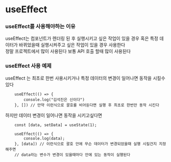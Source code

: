 <h1>useEffect</h1>

<h3>useEffect를 사용해야하는 이유</h3>
useEffect는 컴포넌트가 렌더링 된 후 실행시키고 싶은 작업이 있을 경우 혹은 특정 데이터가 바뀌었을때 실행시켜주고 싶은 작업이 있을 경우 사용한다<br>
정말 프로젝트에서 많이 사용된다 보통 API 호출 할때 많이 사용된다 

<h3>useEffect 사용 예제</h3>

useEffect 는 최초로 한번 사용시키거나 특정 데이터의 변경이 일어나면 동작을 시킬수있다
```
    useEffect(() => {
        console.log("김석진은 신이다")
    }, []) // 만약 이런식으로 괄호를 비어둔다면 실행 후 최초로 한번만 동작 시킨다
```

하지만 데이터 변경이 일어나면 동작을 시키고싶다면 
```
    const [data, setData] = useState(1);

    useEffect(() => {
        console.log(data);
    }, [data]) // 이런식으로 괄호 안에 무슨 데이터가 변경되었을때 실행 시킬건지 지정해주면
    // data라는 변수가 변경이 있을때마다 안에 있는 동작이 실행된다
```